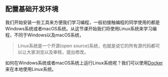 ## 配置基础开发环境
我们开始安装一些工具来方便我们学习编程，一般初接触编程的同学使用的都是Windows系统或者macOS系统。从这节课开始我们将使用Linux系统来学习编程，不同于Windows以及macOS系统，

>Linux系统是一个开源(open source)系统，也就是说它的所有源代码都可以让大家浏览以及审核，提出修改。

如何在Windows系统或者macOS系统上运行Linux系统呢？我们可以使用[Docker](https://www.docker.com/)来在本地使用Linux系统。
